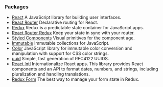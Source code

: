 


### Packages
* [React](https://facebook.github.io/react/) A JavaScript library for building user interfaces.
* [React Router](https://reacttraining.com/react-router/web/guides/philosophy) Declarative routing for React.
* [Redux](http://redux.js.org/) Redux is a predictable state container for JavaScript apps.
* [React Router Redux](https://github.com/ReactTraining/react-router/tree/master/packages/react-router-redux) Keep your state in sync with your router.
* [Styled Components](https://www.styled-components.com/) Visual primitives for the component age.
* [Immutable](https://facebook.github.io/immutable-js/) Immutable collections for JavaScript.
* [Color](https://github.com/qix-/color) JavaScript library for immutable color conversion and manipulation with support for CSS color strings.
* [uuid](https://github.com/kelektiv/node-uuid) Simple, fast generation of RFC4122 UUIDS.
* [React Intl](https://github.com/yahoo/react-intl) Internationalize React apps. This library provides React components and an API to format dates, numbers, and strings, including pluralization and handling translations.
* [Redux Form](http://redux-form.com) The best way to manage your form state in Redux.
